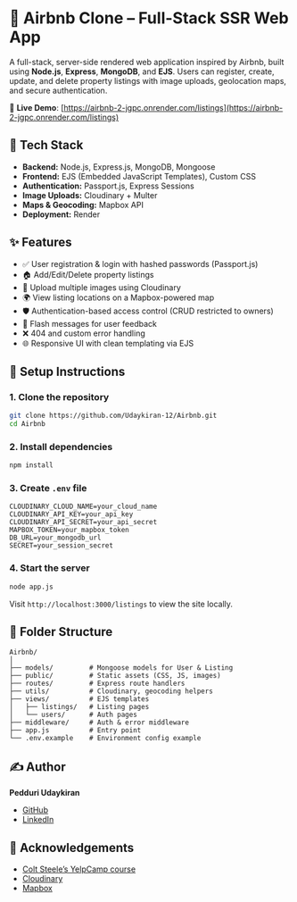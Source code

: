 
# 🏡 Airbnb Clone – Full-Stack SSR Web App

A full-stack, server-side rendered web application inspired by Airbnb, built using **Node.js**, **Express**, **MongoDB**, and **EJS**. Users can register, create, update, and delete property listings with image uploads, geolocation maps, and secure authentication.

🚀 **Live Demo**: [https://airbnb-2-jgpc.onrender.com/listings](https://airbnb-2-jgpc.onrender.com/listings)

## 🔧 Tech Stack

- **Backend:** Node.js, Express.js, MongoDB, Mongoose
- **Frontend:** EJS (Embedded JavaScript Templates), Custom CSS
- **Authentication:** Passport.js, Express Sessions
- **Image Uploads:** Cloudinary + Multer
- **Maps & Geocoding:** Mapbox API
- **Deployment:** Render

## ✨ Features

- ✅ User registration & login with hashed passwords (Passport.js)
- 🏠 Add/Edit/Delete property listings
- 📸 Upload multiple images using Cloudinary
- 🌍 View listing locations on a Mapbox-powered map
- 🛡️ Authentication-based access control (CRUD restricted to owners)
- 💬 Flash messages for user feedback
- ❌ 404 and custom error handling
- 🌐 Responsive UI with clean templating via EJS



## 🧩 Setup Instructions

### 1. Clone the repository
```bash
git clone https://github.com/Udaykiran-12/Airbnb.git
cd Airbnb
```

### 2. Install dependencies
```bash
npm install
```

### 3. Create `.env` file
```env
CLOUDINARY_CLOUD_NAME=your_cloud_name
CLOUDINARY_API_KEY=your_api_key
CLOUDINARY_API_SECRET=your_api_secret
MAPBOX_TOKEN=your_mapbox_token
DB_URL=your_mongodb_url
SECRET=your_session_secret
```

### 4. Start the server
```bash
node app.js
```

Visit `http://localhost:3000/listings` to view the site locally.

## 📂 Folder Structure

```
Airbnb/
│
├── models/         # Mongoose models for User & Listing
├── public/         # Static assets (CSS, JS, images)
├── routes/         # Express route handlers
├── utils/          # Cloudinary, geocoding helpers
├── views/          # EJS templates
│   ├── listings/   # Listing pages
│   └── users/      # Auth pages
├── middleware/     # Auth & error middleware
├── app.js          # Entry point
└── .env.example    # Environment config example
```

## ✍️ Author

**Pedduri Udaykiran**  
- [GitHub](https://github.com/Udaykiran-12)  
- [LinkedIn](https://www.linkedin.com/in/pedduri-udaykiran)



## 🙌 Acknowledgements

- [Colt Steele’s YelpCamp course](https://www.udemy.com/course/the-web-developer-bootcamp/)
- [Cloudinary](https://cloudinary.com/)
- [Mapbox](https://www.mapbox.com/)


